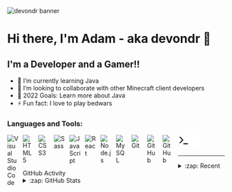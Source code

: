 <img alt="devondr banner" src="https://i.imgur.com/nfGbTgI.png">

# Hi there, I'm Adam - aka devondr 👋 

<!-- !YouTube Channel Subscribers(https://img.shields.io/youtube/channel/subscribers/UCDCHcqyeQgJ-jVSd6VJkbCw?logo=youtube&logoColor=red&style=for-the-badge)youtube
!Website(https://img.shields.io/website?label=codeSTACKr.com&style=for-the-badge&url=https%3A%2F%2Fcodestackr.com)(https://codestackr.com)
!Twitter Follow(https://img.shields.io/twitter/follow/codeSTACKr?color=1DA1F2&logo=twitter&style=for-the-badge)(https://twitter.com/intent/follow?original_referer=https%3A%2F%2Fgithub.com%2FcodeSTACKr&screen_name=codeSTACKr)

!Visual Studio Marketplace Rating (Stars)(https://img.shields.io/visual-studio-marketplace/stars/codestackr.codestackr-theme?label=codeSTACKr%20VS%20Code%20Theme&logo=visualstudiocode&logoColor=ff652f&style=for-the-badge)(https://marketplace.visualstudio.com/items?itemName=codestackr.codestackr-theme)
!Become A VS Code SuperHero(https://img.shields.io/badge/-Become%20A%20VS%20Code%20SuperHero%20%E2%86%92-gray.svg?colorB=ff652f&style=for-the-badge)(https://vsCodeHero.com) -->


## I'm a Developer and a Gamer!!

<!-- - 🔭 Check out my VS Code course: Become A VS Code SuperHero!course! -->
- 🌱 I’m currently learning Java
- 👯 I’m looking to collaborate with other Minecraft client developers
- 🥅 2022 Goals: Learn more about Java
- ⚡ Fun fact: I love to play bedwars
<!-- - 😻 Check out the NFT collection I created: CodeCats(https://opensea.io/collection/codecats?searchsortAscending=true&searchsortBy=PRICE&searchtoggles0=BUY_NOW) -->

<!-- ### Connect with me:

<!-- !website(./img/globe-light.svg)(https://codestackr.com#gh-light-mode-only)
!website(./img/globe-dark.svg)(https://codestackr.com#gh-dark-mode-only)
&nbsp;&nbsp;
!website(./img/youtube-light.svg)(https://youtube.com/codestackr#gh-light-mode-only)
!website(./img/youtube-dark.svg)(https://youtube.com/codestackr#gh-dark-mode-only)
&nbsp;&nbsp;
!website(./img/twitter-light.svg)(https://twitter.com/codestackr#gh-light-mode-only)
!website(./img/twitter-dark.svg)(https://twitter.com/codestackr#gh-dark-mode-only)
&nbsp;&nbsp;
!website(./img/linkedin-light.svg)(https://linkedin.com/in/codeSTACKr#gh-light-mode-only)
!website(./img/linkedin-dark.svg)(https://linkedin.com/in/codeSTACKr#gh-dark-mode-only)
&nbsp;&nbsp;
!website(./img/instagram-light.svg)(https://instagram.com/codeSTACKr#gh-light-mode-only)
!website(./img/instagram-dark.svg)(https://instagram.com/codeSTACKr#gh-dark-mode-only) -->

### Languages and Tools:

<img align="left" alt="Visual Studio Code" width="26px" src="https://cdn.jsdelivr.net/gh/devicons/devicon/icons/vscode/vscode-original.svg" style="padding-right:10px;" />
<img align="left" alt="HTML5" width="26px" src="https://cdn.jsdelivr.net/gh/devicons/devicon/icons/html5/html5-original.svg" style="padding-right:10px;" />
<img align="left" alt="CSS3" width="26px" src="https://cdn.jsdelivr.net/gh/devicons/devicon/icons/css3/css3-original.svg" style="padding-right:10px;" />
<img align="left" alt="Sass" width="26px" src="https://cdn.jsdelivr.net/gh/devicons/devicon/icons/sass/sass-original.svg" style="padding-right:10px;" />
<img align="left" alt="JavaScript" width="26px" src="https://cdn.jsdelivr.net/gh/devicons/devicon/icons/javascript/javascript-original.svg" style="padding-right:10px;" />
<img align="left" alt="React" width="26px" src="https://cdn.jsdelivr.net/gh/devicons/devicon/icons/react/react-original.svg" style="padding-right:10px;" />
<img align="left" alt="Node.js" width="26px" src="https://cdn.jsdelivr.net/gh/devicons/devicon/icons/nodejs/nodejs-original.svg" style="padding-right:10px;" />
<img align="left" alt="MySQL" width="26px" src="https://cdn.jsdelivr.net/gh/devicons/devicon/icons/mysql/mysql-original.svg" style="padding-right:10px;" />
<img align="left" alt="Git" width="26px" src="https://cdn.jsdelivr.net/gh/devicons/devicon/icons/git/git-original.svg" style="padding-right:10px;" />
<img align="left" alt="GitHub" width="26px" src="https://user-images.githubusercontent.com/3369400/139447912-e0f43f33-6d9f-45f8-be46-2df5bbc91289.png" style="padding-right:10px;" />
<img align="left" alt="GitHub" width="26px" src="https://user-images.githubusercontent.com/3369400/139448065-39a229ba-4b06-434b-bc67-616e2ed80c8f.png" style="padding-right:10px;" />
<img align="left" alt="Terminal" width="26px" src="./img/terminal-light.svg" />
<img align="left" alt="Terminal" width="26px" src="./img/terminal-dark.svg" />

<br />
<br />

<!-- ---

### 📺 Latest YouTube Videos


➡️ more videos...(https://youtube.com/codestackr)

---

### 📕 Latest Blog Posts


➡️ more blog posts...(https://codestackr.com) -->

---

<details>
  <summary>:zap: Recent GitHub Activity</summary>
  
<!--START_SECTION:activity-->

<!--END_SECTION:activity-->

</details>

<details>
  <summary>:zap: GitHub Stats</summary>

  <img align="left" alt="devondr's GitHub Stats" src="https://github-readme-stats.vercel.app/api?username=devondr&show_icons=true&hide_border=false&theme=gruvbox" />

</details>

<!-- website: https://codeSTACKr.com
course: http://vsCodeHero.com
twitter: https://twitter.com/codeSTACKr
youtube: https://youtube.com/codeSTACKr
instagram: https://instagram.com/codeSTACKr
linkedin: https://linkedin.com/in/codeSTACKr
: https://www.youtube.com/playlist?list=PLkwxH9e_vrAJ0WbEsFA9W3I1W-g_BTsbt
jsplaylist: https://www.youtube.com/playlist?list=PLkwxH9e_vrALRJKu7wfXby3MKeflhTu6B
cssplaylist: https://www.youtube.com/playlist?list=PLkwxH9e_vrALSdvZuEh6gqQdmDoDIoqz4
reactplaylist: https://www.youtube.com/playlist?list=PLkwxH9e_vrAK4TdffpxKY3QGyHCpxFcQ0 -->
